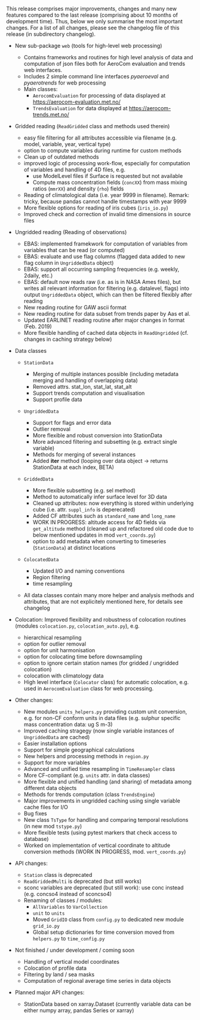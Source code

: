 This release comprises major improvements, changes and many new features compared to the last release (comprising about 10 months of development time). Thus, below we only summarise the most important changes. For a list of all changes, please see the changelog file of this release (in subdirectory changelog).

- New sub-package `web` (tools for high-level web processing)
  - Contains frameworks and routines for high level analysis of data and computation of json files both for AeroCom evaluation and trends web interfaces.
  - Includes 2 simple command line interfaces *pyaeroeval* and *pyaerotrends* for web processing
  - Main classes:
    - `AerocomEvaluation` for processing of data displayed at https://aerocom-evaluation.met.no/
    - `TrendsEvaluation` for data displayed at https://aerocom-trends.met.no/

- Gridded reading (`ReadGridded` class and methods used therein)
  - easy file filtering for all attributes accessible via filename (e.g. model, variable, year, vertical type)
  - option to compute variables during runtime for custom methods
  - Clean up of outdated methods
  - improved logic of processing work-flow, especially for computation of variables and handling of 4D files, e.g.
    - use ModelLevel files if Surface is requested but not available
    - Compute mass concentration fields (`concXX`) from mass mixing ratios (`mmrXX`) and density (`rho`) fields
  - Reading of climatological data (i.e. year 9999 in filename). Remark: tricky, because pandas cannot handle timestamps with year 9999  
  - More flexible options for reading of iris cubes (`iris_io.py`)
  - Improved check and correction of invalid time dimensions in source files

- Ungridded reading (Reading of observations)
    - EBAS: implemented framekwork for computation of variables from variables that can be read (or computed)
    - EBAS: evaluate and use flag columns (flagged data added to new flag column in `UngriddedData` object)
    - EBAS: support all occurring sampling frequencies (e.g. weekly, 2daily, etc.)
    - EBAS: default now reads raw (i.e. as is in NASA Ames files), but writes all relevant information for filtering (e.g. datalevel, flags) into output `UngriddedData` object, which can then be filtered flexibly after reading
    - New reading routine for GAW ascii format
    - New reading routine for data subset from trends paper by Aas et al.
    - Updated EARLINET reading routine after major changes in format (Feb. 2019)
    - More flexible handling of cached data objects in `ReadUngridded` (cf. changes in caching strategy below)

- Data classes
  - `StationData`
    - Merging of multiple instances possible (including metadata merging and handling of overlapping data)
    - Removed attrs. stat_lon, stat_lat, stat_alt
    - Support trends computation and visualisation
    - Support profile data

  - `UngriddedData`
    - Support for flags and error data
    - Outlier removal
    - More flexible and robust conversion into StationData
    - More advanced filtering and subsetting (e.g. extract single variable)
    - Methods for merging of several instances
    - Added __iter__ method (looping over data object -> returns StationData at each index, BETA)

  - `GriddedData`
    - More flexible subsetting (e.g. sel method)
    - Method to automatically infer surface level for 3D data
    - Cleaned up attributes: now everything is stored within underlying cube (i.e. attr. `suppl_info` is deperecated)
    - Added CF attributes such as `standard_name` and `long_name`
    - WORK IN PROGRESS: altitude access for 4D fields via `get_altitude` method (cleaned up and refactored old code due to below mentioned updates in mod `vert_coords.py`)
    - option to add metadata when converting to timeseries (`StationData`) at distinct locations

  - `ColocatedData`
    - Updated I/O and naming conventions
    - Region filtering
    - time resampling
  - All data classes contain many more helper and analysis methods and attributes, that are not explicitely mentioned here, for details see changelog

- Colocation: Improved flexibility and robustness of colocation routines (modules `colocation.py`, `colocation_auto.py`), e.g.
  - hierarchical resampling
  - option for outlier removal
  - option for unit harmonisation
  - option for colocating time before downsampling
  - option to ignore certain station names (for gridded / ungridded colocation)
  - colocation with climatology data
  - High level interface (`Colocator` class) for automatic colocation, e.g. used in `AerocomEvaluation` class for web processing.

- Other changes:
  - New modules `units_helpers.py` providing custom unit conversion, e.g. for non-CF conform units in data files (e.g. sulphur specific mass concentration data: ug S m-3)
  - Improved caching stragegy (now single variable instances of `UngriddedData` are cached)
  - Easier installation options
  - Support for simple geographical calculations
  - New helpers and processing methods in `region.py`
  - Support for more variables
  - Advanced and unified time resampling in `TimeResampler` class
  - More CF-compliant (e.g. `units` attr. in data classes)
  - More flexible and unified handling (and sharing) of metadata among different data objects
  - Methods for trends computation (class `TrendsEngine`)
  - Major improvements in ungridded caching using single variable cache files for I/O
  - Bug fixes
  - New class `TsType` for handling and comparing temporal resolutions (in new mod `tstype.py`)
  - More flexible tests (using pytest markers that check access to database)
  - Worked on implementation of vertical coordinate to altitude conversion methods (WORK IN PROGRESS, mod. `vert_coords.py`)

- API changes:
  - `Station` class is deprecated
  - `ReadGriddedMulti` is deprecated (but still works)
  - sconc variables are deprecated (but still work): use conc instead (e.g. concso4 instead of sconcso4)
  - Renaming of classes / modules:
    - `AllVariables` to `VarCollection`
    - `unit` to `units`
    - Moved `GridIO` class from `config.py` to dedicated new module `grid_io.py`
    - Global setup dictionaries for time conversion moved from `helpers.py` to `time_config.py`

- Not finished / under development / coming soon
  - Handling of vertical model coordinates
  - Colocation of profile data
  - Filtering by land / sea masks
  - Computation of regional average time series in data objects

- Planned major API changes:
  - StationData based on xarray.Dataset (currently variable data can be either numpy array, pandas Series or xarray)

